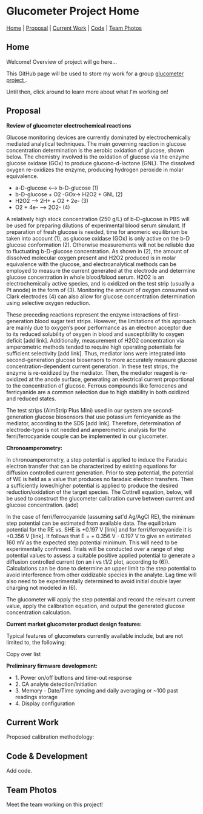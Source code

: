 <link rel="stylesheet" href="style.css">

# Glucometer Project Home
 
[Home](#home) | [Proposal](#proposal) | [Current Work](#work) | [Code](#code) | [Team Photos](#team)

<div id="home"></div>
<div id="proposal"></div>
<div id="work"></div>
<div id="code"></div>
<div id="team"></div>


<div class="tab-content" id="content-home">
  <h2>Home</h2>
  <p>Welcome! Overview of project will go here...</p>
  <p>This GitHub page will be used to store my work for a group <a href="https://bpaulina25.github.io/CBE3300B/">  glucometer project </a>.</p>
  <p>Until then, click around to learn more about what I'm working on!</p>
</div>

<div class="tab-content" id="content-proposal">
  <h2>Proposal</h2>
  <p><b>Review of glucometer electrochemical reactions</b></p>
  <p>Glucose monitoring devices are currently dominated by electrochemically mediated analytical techniques. The main governing reaction in glucose concentration determination is the aerobic oxidation of glucose, shown below. The chemistry involved is the oxidation of glucose via the enzyme glucose oxidase (GOx) to produce glucono-d-lactone (GNL). The dissolved oxygen re-oxidizes the enzyme, producing hydrogen peroxide in molar equivalence.
  <ul>
  <li>a-D-glucose <--> b-D-glucose        (1)</li>
  <li>b-D-glucose + O2 -GOx-> H2O2 + GNL  (2)</li>
  <li>H2O2 --> 2H+ + O2 + 2e-             (3)</li>
  <li>O2 + 4e- --> 2O2-                   (4)</li>
  </ul>
  <p>A relatively high stock concentration (250 g/L) of b-D-glucose in PBS will be used for preparing dilutions of experimental blood serum simulant. If preparation of fresh glucose is needed, time for anomeric equilibrium be taken into account (1), as glucose oxidase (GOx) is only active on the b-D glucose conformation (2). Otherwise measurements will not be reliable due to fluctuating b-D-glucose concentration. As shown in (2), the amount of dissolved molecular oxygen present and H2O2 produced is in molar equivalence with the glucose, and electroanalytical methods can be employed to measure the current generated at the electrode and determine glucose concentration in whole blood/blood serum. H2O2 is an electrochemically active species, and is oxidized on the test strip (usually a Pt anode) in the form of (3). Monitoring the amount of oxygen consumed via Clark electrodes (4) can also allow for glucose concentration determination using selective oxygen reduction. </p>

  <p>These preceding reactions represent the enzyme interactions of first-generation blood sugar test strips. However, the limitations of this approach are mainly due to oxygen’s poor performance as an electron acceptor due to its reduced solubility of oxygen in blood and susceptibility to oxygen deficit [add link]. Additionally, measurement of H2O2 concentration via amperometric methods tended to require high operating potentials for sufficient selectivity [add link]. Thus, mediator ions were integrated into second-generation glucose biosensors to more accurately measure glucose concentration-dependent current generation. In these test strips, the enzyme is re-oxidized by the mediator. Then, the mediator reagent is re-oxidized at the anode surface, generating an electrical current proportional to the concentration of glucose. Ferrous compounds like ferrocenes and ferricyanide are a common selection due to high stability in both  oxidized and reduced states. 
   
  <p>The test strips (AimStrip Plus Mini) used in our system are second-generation glucose biosensors that use potassium ferricyanide as the mediator, according to the SDS [add link]. Therefore, determination of electrode-type is not needed and amperometric analysis for the ferri/ferrocyanide couple can be implemented in our glucometer.</p>
  
  <p><b>Chronoamperometry:</b></p>

  <p>In chronoamperometry, a step potential is applied to induce the Faradaic electron transfer that can be characterized by existing equations for diffusion controlled current generation. Prior to step potential, the potential of WE is held as a value that produces no faradaic electron transfers. Then a sufficiently lower/higher potential is applied to produce the desired reduction/oxidation of the target species. The Cottrell equation, below, will be used to construct the glucometer calibration curve between current and glucose concentration. (add) </p>
  
  <p>In the case of ferri/ferrocyanide (assuming sat'd Ag/AgCl RE), the minimum step potential can be estimated from available data. The equilibrium potential for the RE vs. SHE is +0.197 V [link] and for ferri/ferrocyanide it is +0.356 V [link]. It follows that E = + 0.356 V - 0.197 V to give an estimated 160 mV as the expected step potential minimum. This will need to be experimentally confirmed. Trials will be conducted over a range of step potential values to assess a suitable positive applied potential to generate a diffusion controlled current (on an i vs t1/2 plot, according to (6)). Calculations can be done to determine an upper limit to the step potential to avoid interference from other oxidizable species in the analyte. Lag time will also need to be experimentally determined to avoid initial double layer charging not modeled in (6).</p>

  <p>The glucometer will apply the step potential and record the relevant current value, apply the calibration equation, and output the generated glucose concentration calculation.</p>


  <p><b>Current market glucometer product design features:</b></p>
  <p></p>
  <p>Typical features of glucometers currently available include, but are not limited to, the following:</p>
  <p>Copy over list</p>
  <p></p>


  <p><b>Preliminary firmware development:</b></p>
    <ul>
    <li>1. Power on/off buttons and time-out response</li>
    <li>2. CA analyte detection/initiation</li>
    <li>3. Memory - Date/Time syncing and daily averaging or ~100 past readings storage</li>
    <li>4. Display configuration</li>
  </ul>
</div>

<div class="tab-content" id="content-work">
  <h2>Current Work</h2>
  <p>Proposed calibration methodology:</p>
</div>

<div class="tab-content" id="content-code">
  <h2>Code & Development</h2>
  <p>Add code.</p>
</div>

<div class="tab-content" id="content-team">
  <h2>Team Photos</h2>
  <p>Meet the  team working on this project!</p>
</div>

